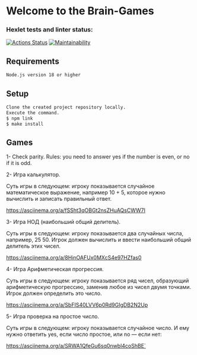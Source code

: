 # Welcome to the Brain-Games
### Hexlet tests and linter status:

[![Actions Status](https://github.com/ArtyomVolkov1/frontend-project-44/workflows/hexlet-check/badge.svg)](https://github.com/ArtyomVolkov1/frontend-project-44/actions)
[![Maintainability](https://api.codeclimate.com/v1/badges/41cff24387467efca866/maintainability)](https://codeclimate.com/github/ArtyomVolkov1/frontend-project-44/maintainability)

## Requirements
```bash
Node.js version 18 or higher
```

## Setup

```bash
Clone the created project repository locally. 
Execute the command.
$ npm link
$ make install
```
## Games

1- Check  parity.
    Rules: you need to answer yes if the number is even, or no if it is odd.
<script id="asciicast-WzlWRUV4lqlHWRlPhxsuiupHY" src="https://asciinema.org/a/WzlWRUV4lqlHWRlPhxsuiupHY.js" async></script>

2- Игра калькулятор.

Суть игры в следующем: игроку показывается случайное математическое выражение, например 10 + 5, которое нужно вычислить и записать правильный ответ.

https://asciinema.org/a/fSSht3qOBGt2nsZHuAQsCWW7I

3- Игра НОД (наибольший общий делитель).

Суть игры в следующем: игроку показывается два случайных числа, например, 25 50. Игрок должен вычислить и ввести наибольший общий делитель этих чисел.

https://asciinema.org/a/8HinOAFUx0MXcS4e97HZfas0

4- Игра Арифметическая прогрессия.

Суть игры в следующем: игроку показывается ряд чисел, образующий арифметическую прогрессию, заменив любое из чисел двумя точками. Игрок должен определить это число.

https://asciinema.org/a/SbFIS40LVV6p0Rd9GIgDB2N2Up

5- Игра проверка на простое число.

Суть игры в следующем: игроку показывается случайное число. И ему нужно ответить yes, если число простое, или no — если нет:

https://asciinema.org/a/SRWA1QfeGu6sq0nwbl4coShBE`
